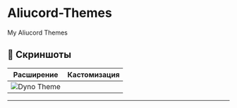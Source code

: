 # Aliucord-Themes
My Aliucord Themes

## 📸 Скриншоты

| Расширение | Кастомизация |
| --- | --- | 
| ![Dyno Theme](https://github.com/TheFuZeeXD/Aliucord-Themes/blob/main/Dyno%20Theme%2Fpreview.jpg) |

---

